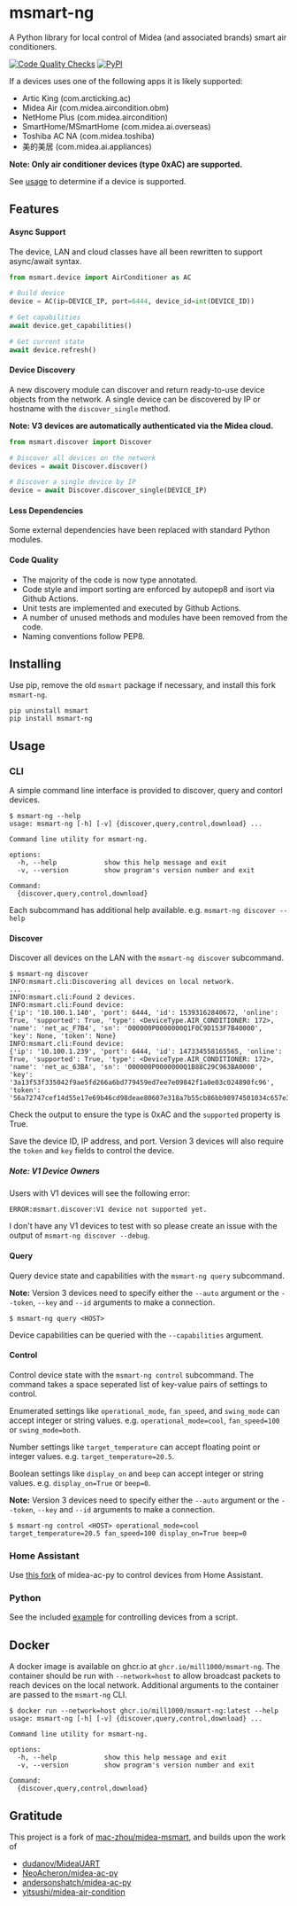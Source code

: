 # msmart-ng
A Python library for local control of Midea (and associated brands) smart air conditioners.

[![Code Quality Checks](https://github.com/mill1000/midea-msmart/actions/workflows/checks.yml/badge.svg)](https://github.com/mill1000/midea-msmart/actions/workflows/checks.yml)
[![PyPI](https://img.shields.io/pypi/v/msmart-ng?logo=PYPI)](https://pypi.org/project/msmart-ng/)

If a devices uses one of the following apps it is likely supported:
* Artic King (com.arcticking.ac)
* Midea Air (com.midea.aircondition.obm)
* NetHome Plus (com.midea.aircondition)
* SmartHome/MSmartHome (com.midea.ai.overseas)
* Toshiba AC NA (com.midea.toshiba)
* 美的美居 (com.midea.ai.appliances)
  
__Note: Only air conditioner devices (type 0xAC) are supported.__ 

See [usage](#usage) to determine if a device is supported.

## Features
#### Async Support
The device, LAN and cloud classes have all been rewritten to support async/await syntax.

```python
from msmart.device import AirConditioner as AC

# Build device
device = AC(ip=DEVICE_IP, port=6444, device_id=int(DEVICE_ID))

# Get capabilities
await device.get_capabilities()

# Get current state
await device.refresh()
```

#### Device Discovery
A new discovery module can discover and return ready-to-use device objects from the network. A single device can be discovered by IP or hostname with the `discover_single` method.

__Note: V3 devices are automatically authenticated via the Midea cloud.__

```python
from msmart.discover import Discover

# Discover all devices on the network
devices = await Discover.discover()

# Discover a single device by IP
device = await Discover.discover_single(DEVICE_IP)
```

#### Less Dependencies
Some external dependencies have been replaced with standard Python modules.

#### Code Quality
- The majority of the code is now type annotated.
- Code style and import sorting are enforced by autopep8 and isort via Github Actions.
- Unit tests are implemented and executed by Github Actions.
- A number of unused methods and modules have been removed from the code.
- Naming conventions follow PEP8.

## Installing
Use pip, remove the old `msmart` package if necessary, and install this fork `msmart-ng`.

```shell
pip uninstall msmart
pip install msmart-ng
```

## Usage
### CLI
A simple command line interface is provided to discover, query and contorl devices. 

```shell
$ msmart-ng --help
usage: msmart-ng [-h] [-v] {discover,query,control,download} ...

Command line utility for msmart-ng.

options:
  -h, --help            show this help message and exit
  -v, --version         show program's version number and exit

Command:
  {discover,query,control,download}
```

Each subcommand has additional help available. e.g. `msmart-ng discover --help`

#### Discover
Discover all devices on the LAN with the `msmart-ng discover` subcommand. 

```shell
$ msmart-ng discover
INFO:msmart.cli:Discovering all devices on local network.
...
INFO:msmart.cli:Found 2 devices.
INFO:msmart.cli:Found device:
{'ip': '10.100.1.140', 'port': 6444, 'id': 15393162840672, 'online': True, 'supported': True, 'type': <DeviceType.AIR_CONDITIONER: 172>, 'name': 'net_ac_F7B4', 'sn': '000000P0000000Q1F0C9D153F7B40000', 'key': None, 'token': None}
INFO:msmart.cli:Found device:
{'ip': '10.100.1.239', 'port': 6444, 'id': 147334558165565, 'online': True, 'supported': True, 'type': <DeviceType.AIR_CONDITIONER: 172>, 'name': 'net_ac_63BA', 'sn': '000000P0000000Q1B88C29C963BA0000', 'key': '3a13f53f335042f9ae5fd266a6bd779459ed7ee7e09842f1a0e03c024890fc96', 'token': '56a72747cef14d55e17e69b46cd98deae80607e318a7b55cb86bb98974501034c657e39e4a4032e3c8cc9a3cab00fd3ec0bab4a816a57f68b8038977406b7431'}
```

Check the output to ensure the type is 0xAC and the `supported` property is True.

Save the device ID, IP address, and port. Version 3 devices will also require the `token` and `key` fields to control the device.

##### Note: V1 Device Owners
Users with V1 devices will see the following error:

```
ERROR:msmart.discover:V1 device not supported yet.
```

I don't have any V1 devices to test with so please create an issue with the output of `msmart-ng discover --debug`.

#### Query
Query device state and capabilities with the `msmart-ng query` subcommand.

**Note:** Version 3 devices need to specify either the `--auto` argument or the `--token`, `--key` and `--id` arguments to make a connection.

```shell
$ msmart-ng query <HOST>

```

Device capabilities can be queried with the `--capabilities` argument.

#### Control
Control device state with the `msmart-ng control` subcommand. The command takes a space seperated list of key-value pairs of settings to control.

Enumerated settings like `operational_mode`, `fan_speed`, and `swing_mode` can accept integer or string values. e.g. `operational_mode=cool`, `fan_speed=100` or `swing_mode=both`.

Number settings like `target_temperature` can accept floating point or integer values. e.g. `target_temperature=20.5`.

Boolean settings like `display_on` and `beep` can accept integer or string values. e.g. `display_on=True` or `beep=0`.

**Note:** Version 3 devices need to specify either the `--auto` argument or the `--token`, `--key` and `--id` arguments to make a connection.

```shell
$ msmart-ng control <HOST> operational_mode=cool target_temperature=20.5 fan_speed=100 display_on=True beep=0
```

### Home Assistant
Use [this fork](https://github.com/mill1000/midea-ac-py) of midea-ac-py to control devices from Home Assistant.

### Python
See the included [example](example.py) for controlling devices from a script.

## Docker
A docker image is available on ghcr.io at `ghcr.io/mill1000/msmart-ng`. The container should be run with `--network=host` to allow broadcast packets to reach devices on the local network. Additional arguments to the container are passed to the `msmart-ng` CLI.

```shell
$ docker run --network=host ghcr.io/mill1000/msmart-ng:latest --help
usage: msmart-ng [-h] [-v] {discover,query,control,download} ...

Command line utility for msmart-ng.

options:
  -h, --help            show this help message and exit
  -v, --version         show program's version number and exit

Command:
  {discover,query,control,download}
```

## Gratitude
This project is a fork of [mac-zhou/midea-msmart](https://github.com/mac-zhou/midea-msmart), and builds upon the work of
* [dudanov/MideaUART](https://github.com/dudanov/MideaUART)
* [NeoAcheron/midea-ac-py](https://github.com/NeoAcheron/midea-ac-py)
* [andersonshatch/midea-ac-py](https://github.com/andersonshatch/midea-ac-py)
* [yitsushi/midea-air-condition](https://github.com/yitsushi/midea-air-condition)
